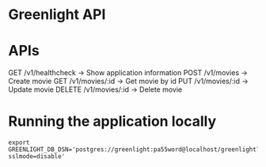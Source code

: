 Greenlight API
===================

APIs
===================
GET    /v1/healthcheck -> Show application information
POST   /v1/movies      -> Create movie
GET    /v1/movies/:id  -> Get movie by id
PUT    /v1/movies/:id  -> Update movie
DELETE /v1/movies/:id  -> Delete movie

Running the application locally
===================
```
export GREENLIGHT_DB_DSN='postgres://greenlight:pa55word@localhost/greenlight?sslmode=disable'
```
